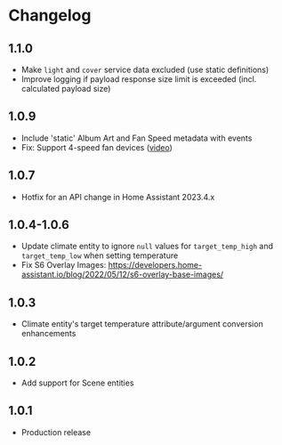 # Changelog

## 1.1.0
- Make `light` and `cover` service data excluded (use static definitions)
- Improve logging if payload response size limit is exceeded (incl. calculated payload size)

## 1.0.9
- Include 'static' Album Art and Fan Speed metadata with events
- Fix: Support 4-speed fan devices ([video](./media/hass-4-speed.mov))

## 1.0.7
- Hotfix for an API change in Home Assistant 2023.4.x

## 1.0.4-1.0.6

- Update climate entity to ignore `null` values for `target_temp_high` and `target_temp_low` when setting temperature
- Fix S6 Overlay Images: https://developers.home-assistant.io/blog/2022/05/12/s6-overlay-base-images/

## 1.0.3

- Climate entity's target temperature attribute/argument conversion enhancements

## 1.0.2

- Add support for Scene entities

## 1.0.1

- Production release
